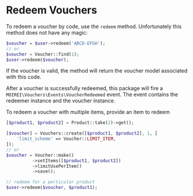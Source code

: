 # Redeem Vouchers

To redeem a voucher by code, use the `redeem` method. Unfortunately this method does not have any magic:

```php
$voucher = $user->redeem('ABCD-EFGH');
// or
$voucher = Voucher::find(1);
$user->redeem($voucher);
```

If the voucher is valid, the method will return the voucher model associated with this code.

After a voucher is successfully redeemed, this package will fire a `MOIREI\Vouchers\Events\VoucherRedeemed` event. The event contains the redeemer instance and the voucher instance.

To redeem a voucher with multiple items, provide an item to redeem
```php
[$product1, $product2] = Product::take(2)->get();

[$voucher] = Vouchers::create([$product1, $product2], 1, [
    'limit_scheme' => Voucher::LIMIT_ITEM,
]);
// or
$voucher = Voucher::make()
          ->setItems([$product1, $product2])
          ->limitUsePerItem()
          ->save();

// redeem for a perticular product
$user->redeem($voucher, $product1);
```